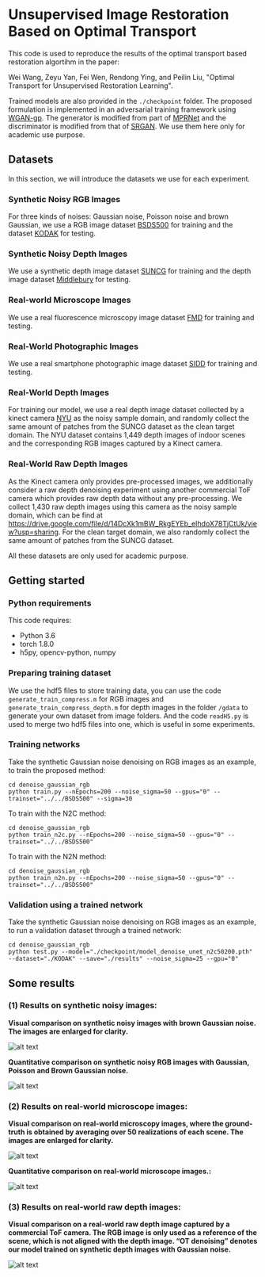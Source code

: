 # Unsupervised Image Restoration Based on Optimal Transport

This code is used to reproduce the results of the optimal transport based restoration algortihm in the paper: 

Wei Wang, Zeyu Yan, Fei Wen, Rendong Ying, and Peilin Liu, "Optimal Transport for Unsupervised Restoration
Learning". 

Trained models are also provided in the `./checkpoint` folder. The proposed formulation is implemented in an adversarial training framework using [WGAN-gp](https://proceedings.neurips.cc/paper/2017/hash/892c3b1c6dccd52936e27cbd0ff683d6-Abstract.html). The generator is modified from part of [MPRNet](https://github.com/swz30/MPRNet) and the discriminator is modified from that of  [SRGAN](https://github.com/tensorlayer/srgan). We use them here only for academic use purpose.

## Datasets

In this section, we will introduce the datasets we use for each experiment. 

### Synthetic Noisy RGB Images

For three kinds of noises: Gaussian noise, Poisson noise and brown Gaussian, we use a RGB image dataset [BSDS500](https://www2.eecs.berkeley.edu/Research/Projects/CS/vision/grouping/resources.html) for training and the dataset [KODAK](http://r0k.us/graphics/kodak/) for testing.

### Synthetic Noisy Depth Images

We use a synthetic depth image dataset [SUNCG](https://sscnet.cs.princeton.edu/) for training and the depth image dataset [Middlebury](https://vision.middlebury.edu/stereo/data/) for testing.

### Real-world Microscope Images

We use a real fluorescence microscopy image dataset [FMD](https://drive.google.com/drive/folders/1aygMzSDdoq63IqSk-ly8cMq0_owup8UM) for training and testing.

### Real-World Photographic Images

We use a real smartphone photographic image dataset [SIDD](http://www.cs.yorku.ca/~kamel/sidd/) for training and testing.

### Real-World Depth Images

For training our model, we use a real depth image dataset collected by a kinect camera [NYU](https://cs.nyu.edu/~silberman/datasets/nyu_depth_v2.html#raw_parts)
as the noisy sample domain, and randomly collect the same
amount of patches from the SUNCG dataset as the
clean target domain. The NYU dataset contains 1,449 depth
images of indoor scenes and the corresponding RGB images
captured by a Kinect camera.

### Real-World Raw Depth Images

As the Kinect camera only provides pre-processed images, we additionally consider a raw depth denoising experiment using another commercial ToF camera which provides raw depth data without any pre-processing. We collect 1,430 raw depth images using this camera as the noisy sample
domain, which can be find at https://drive.google.com/file/d/14DcXk1mBW_RkgEYEb_eIhdoX78TjCtUk/view?usp=sharing. For the clean target domain, we also randomly collect the same amount of patches from the SUNCG dataset.

All these datasets are only used for academic purpose.

## Getting started

### Python requirements

This code requires:

- Python 3.6
- torch 1.8.0
- h5py, opencv-python, numpy

### Preparing training dataset

We use the hdf5 files to store training data, you can use the code `generate_train_compress.m` for RGB images and `generate_train_compress_depth.m` for depth images in the folder `/gdata` to generate your own dataset from image folders. And the code `readH5.py` is used to merge two hdf5 files into one, which is useful in some experiments.

### Training networks

Take the synthetic Gaussian noise denoising on RGB images as an example, to train the proposed method:

```
cd denoise_gaussian_rgb
python train.py --nEpochs=200 --noise_sigma=50 --gpus="0" --trainset="../../BSDS500" --sigma=30
```

To train with the N2C method:

```
cd denoise_gaussian_rgb
python train_n2c.py --nEpochs=200 --noise_sigma=50 --gpus="0" --trainset="../../BSDS500"
```

To train with the N2N method:

```
cd denoise_gaussian_rgb
python train_n2n.py --nEpochs=200 --noise_sigma=50 --gpus="0" --trainset="../../BSDS500"
```

### Validation using a trained network

Take the synthetic Gaussian noise denoising on RGB images as an example, to run a validation dataset through a trained network:

```
cd denoise_gaussian_rgb
python test.py --model="./checkpoint/model_denoise_unet_n2c50200.pth" --dataset="./KODAK" --save="./results" --noise_sigma=25 --gpu="0"
```

## Some results

### (1) Results on synthetic noisy images:

**Visual comparison on synthetic noisy images with brown Gaussian noise. The images are enlarged for clarity.**

![alt text](images/brown_gaussian.png )

**Quantitative comparison on synthetic noisy RGB images with Gaussian, Poisson and Brown Gaussian noise.**

![alt text](images/rgb_denoise.png )


### (2) Results on real-world microscope images:

**Visual comparison on real-world microscopy images, where the ground-truth is obtained by averaging over 50 realizations of each scene. The images are enlarged for clarity.**

![alt text](images/micro.png )

**Quantitative comparison on real-world microscope images.:**

![alt text](images/micro_denoise.png )

### (3) Results on real-world raw depth images:

**Visual comparison on a real-world raw depth image captured by a commercial ToF camera. The RGB image is only used as a reference of the scene, which is not aligned with the depth image. “OT denoising” denotes our model trained on synthetic depth images with Gaussian noise.**

![alt text](images/raw.png )
